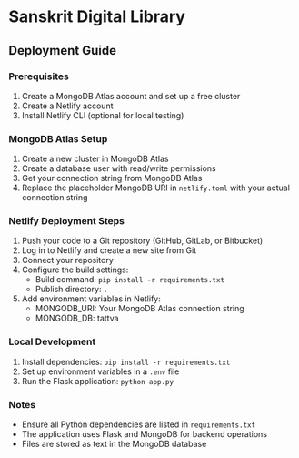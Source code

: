# Sanskrit Digital Library

## Deployment Guide

### Prerequisites
1. Create a MongoDB Atlas account and set up a free cluster
2. Create a Netlify account
3. Install Netlify CLI (optional for local testing)

### MongoDB Atlas Setup
1. Create a new cluster in MongoDB Atlas
2. Create a database user with read/write permissions
3. Get your connection string from MongoDB Atlas
4. Replace the placeholder MongoDB URI in `netlify.toml` with your actual connection string

### Netlify Deployment Steps
1. Push your code to a Git repository (GitHub, GitLab, or Bitbucket)
2. Log in to Netlify and create a new site from Git
3. Connect your repository
4. Configure the build settings:
   - Build command: `pip install -r requirements.txt`
   - Publish directory: `.`
5. Add environment variables in Netlify:
   - MONGODB_URI: Your MongoDB Atlas connection string
   - MONGODB_DB: tattva

### Local Development
1. Install dependencies: `pip install -r requirements.txt`
2. Set up environment variables in a `.env` file
3. Run the Flask application: `python app.py`

### Notes
- Ensure all Python dependencies are listed in `requirements.txt`
- The application uses Flask and MongoDB for backend operations
- Files are stored as text in the MongoDB database